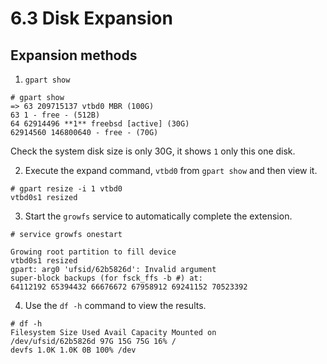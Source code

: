# 6.3 Disk Expansion

## Expansion methods

1. `gpart show`

```
# gpart show
=> 63 209715137 vtbd0 MBR (100G)
63 1 - free - (512B)
64 62914496 **1** freebsd [active] (30G)
62914560 146800640 - free - (70G)
```

Check the system disk size is only 30G, it shows `1` only this one disk.

2. Execute the expand command, `vtbd0` from `gpart show` and then view it.

```
# gpart resize -i 1 vtbd0
vtbd0s1 resized
```

3. Start the `growfs` service to automatically complete the extension.

```
# service growfs onestart

Growing root partition to fill device
vtbd0s1 resized
gpart: arg0 'ufsid/62b5826d': Invalid argument
super-block backups (for fsck_ffs -b #) at:
64112192 65394432 66676672 67958912 69241152 70523392
```

4. Use the `df -h` command to view the results.

```
# df -h
Filesystem Size Used Avail Capacity Mounted on
/dev/ufsid/62b5826d 97G 15G 75G 16% /
devfs 1.0K 1.0K 0B 100% /dev
```
